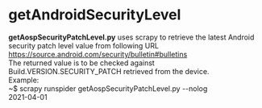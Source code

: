 # getAndroidSecurityLevel
**getAospSecurityPatchLevel.py** uses scrapy to retrieve the latest Android security patch level value from following URL https://source.android.com/security/bulletin#bulletins
<br>The returned value is to be checked against Build.VERSION.SECURITY_PATCH retrieved from the device.
<br>Example:
<br>~$ scrapy runspider getAospSecurityPatchLevel.py --nolog
<br>2021-04-01

